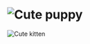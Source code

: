 ![Cute puppy](https://placedog.net/300/200)
==============
![Cute kitten](https://placekitten.com/300/200)
